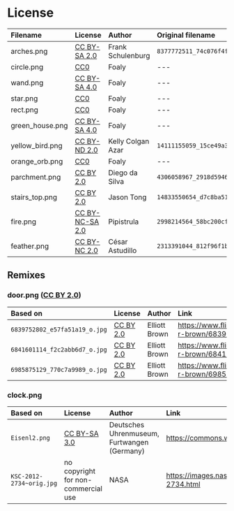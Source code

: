 License
=======

| Filename        | License                         | Author            | Original filename              | Link                                                        |
|:----------------|:--------------------------------|:------------------|:-------------------------------|:------------------------------------------------------------|
| arches.png      | [CC BY-SA 2.0][by-sa-2.0]       | Frank Schulenburg | `8377772511_74c076f4f4_o.jpg`  | https://www.flickr.com/photos/frank_schulenburg/8377772511/ |
| circle.png      | [CC0][cc0]                      | Foaly             | ---                            | Image was created for this game                             |
| wand.png        | [CC BY-SA 4.0][by-sa-4.0]       | Foaly             | ---                            | Image was created for this game                             |
| star.png        | [CC0][cc0]                      | Foaly             | ---                            | Image was created for this game                             |
| rect.png        | [CC0][cc0]                      | Foaly             | ---                            | Image was created for this game                             |
| green_house.png | [CC BY-SA 4.0][by-sa-4.0]       | Foaly             | ---                            | Image was created for this game                             |
| yellow_bird.png | [CC BY-ND 2.0][by-nd-2.0]       | Kelly Colgan Azar | `14111155059_15ce49a311_o.jpg` | https://www.flickr.com/photos/puttefin/14111155059/         |
| orange_orb.png  | [CC0][cc0]                      | Foaly             | ---                            | Image was created for this game                             |
| parchment.png   | [CC BY 2.0][by-2.0]             | Diego da Silva    | `4306058967_2918d59463_o.jpg`  | https://www.flickr.com/photos/natura_pagana/4306058967/     |
| stairs_top.png  | [CC BY 2.0][by-2.0]             | Jason Tong        | `14833550654_d7c8ba5157_o.jpg` | https://www.flickr.com/photos/sidneiensis/14833550654/      |
| fire.png        | [CC BY-NC-SA 2.0][by-nc-sa-2.0] | Pipistrula        | `2998214564_58bc200cfc_o.jpg`  | https://www.flickr.com/photos/pipistrula/2998214564/        |
| feather.png     | [CC BY-NC 2.0][by-nc-2.0]       | César Astudillo   | `2313391044_812f96f1ba_o.jpg`  | https://www.flickr.com/photos/cesarastudillo/2313391044/    |



Remixes
-------

### door.png ([CC BY 2.0][by-2.0])

| Based on                      | License             | Author        | Link                                                  |
|:------------------------------|:--------------------|:--------------|:------------------------------------------------------|
| `6839752802_e57fa51a19_o.jpg` | [CC BY 2.0][by-2.0] | Elliott Brown | https://www.flickr.com/photos/ell-r-brown/6839752802/ |
| `6841601114_f2c2abb6d7_o.jpg` | [CC BY 2.0][by-2.0] | Elliott Brown | https://www.flickr.com/photos/ell-r-brown/6841601114/ |
| `6985875129_770c7a9989_o.jpg` | [CC BY 2.0][by-2.0] | Elliott Brown | https://www.flickr.com/photos/ell-r-brown/6985875129/ |


### clock.png

| Based on                 | License                             | Author                                      | Link                                                |
|:-------------------------|:------------------------------------|:--------------------------------------------|:----------------------------------------------------|
| `Eisenl2.png`            | [CC BY-SA 3.0][by-sa-3.0]           | Deutsches Uhrenmuseum, Furtwangen (Germany) | https://commons.wikimedia.org/wiki/File:Eisenl2.png |
| `KSC-2012-2734~orig.jpg` | no copyright for non-commercial use | NASA                                        | https://images.nasa.gov/details-KSC-2012-2734.html  |




[cc0]: https://creativecommons.org/publicdomain/zero/1.0/
[by-2.0]: https://creativecommons.org/licenses/by/2.0/
[by-sa-2.0]: https://creativecommons.org/licenses/by-sa/2.0/
[by-sa-3.0]: https://creativecommons.org/licenses/by-sa/3.0/
[by-sa-4.0]: https://creativecommons.org/licenses/by-sa/4.0/
[by-nd-2.0]: https://creativecommons.org/licenses/by-nd/2.0/
[by-nc-2.0]: https://creativecommons.org/licenses/by-nc/2.0/
[by-nc-sa-2.0]: https://creativecommons.org/licenses/by-nc-sa/2.0/
